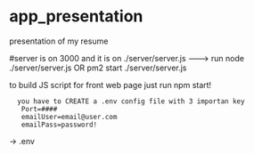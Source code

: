 # app_presentation
 presentation of my resume


#server is on 3000 and it is on ./server/server.js
---> run node ./server/server.js  OR  pm2 start ./server/server.js

to build JS script for front web page just run npm start!
 
      you have to CREATE a .env config file with 3 importan key
       Port=####
       emailUser=email@user.com
       emailPass=password!
  ->   .env  
     
